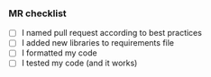 ### MR checklist
- [ ] I named pull request according to best practices
- [ ] I added new libraries to requirements file
- [ ] I formatted my code
- [ ] I tested my code (and it works)